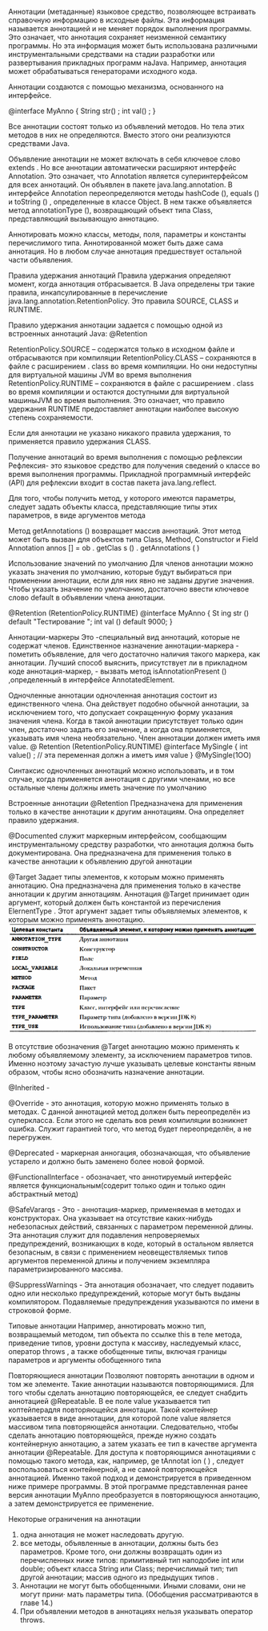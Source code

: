 Аннотации (метаданные)
языковое средство, позволяющее встраивать справочную информацию в исходные файлы. Эта информация называется аннотацией и 
не меняет порядок выполнения программы. Это означает, что аннотация сохраняет неизменной семантику программы. Но эта 
информация может быть использована различными инструментальными средствами на стадии разработки или развертывания 
прикладных программ нaJava. Например, аннотация может обрабатываться генераторами исходного кода.

Аннотации создаются с помощью механизма, основанного на интерфейсе.

@interface MyAnno {
String str() ;
int val() ;
}

Все аннотации состоят только из объявлений методов. Но тела этих методов в них не определяются. Вместо этого они 
реализуются средствами Jаvа.

Объявление аннотации не может включать в себя ключевое слово extends . Но все аннотации автоматически расширяют 
интерфейс Annotation. Это означает, что Annotation является суперинтерфейсом для всех аннотаций. Он объявлен в пакете 
java.lang.annotation. В интерфейсе Annotation переопределяются методы hashCode (), equals () и toString () , 
определенные в классе Object. В нем также объявляется метод annotationType (), возвращающий объект типа Class, 
представляющий вызывающую аннотацию. 

Аннотировать можно классы, методы, поля, параметры и константы перечислимого типа. Аннотированной может быть даже сама 
аннотация. Но в любом случае аннотация предшествует остальной части объявления. 

Правила удержания аннотаций
Правила удержания определяют момент, когда аннотация отбрасывается. В Java определены три такие правила, 
инкапсулированные в перечисление
java.lang.annotation.RetentionPolicy. Это правила SOURCE, CLASS и RUNTIME.

Правило удержания аннотации задается с помощью одной из встроенных аннотаций Jаvа: @Retention

RetentionPolicy.SOURCE  – содержатся только в исходном файле и отбрасываются при компиляции
RetentionPolicy.CLASS   – сохраняются в файле с расширением . class во время компиляции. Но они недоступны для виртуальной машины JVM во время выполнения
RetentionPolicy.RUNTIME – сохраняются в файле с расширением . class во время компиляции и остаются доступными для виртуальной машиныJVМ во время выполнения.
Это означает, что правило удержания RUNTIME предоставляет аннотации наиболее высокую степень сохраняемости. 

Если для аннотации не указано никакого правила удержания, то применяется правило удержания CLASS.

Получение аннотаций во время выполнения с помощью рефлексии
Рефлексия- это языковое средство для получения сведений о классе во время выполнения программы. Прикладной программный 
интерфейс (API) для рефлексии входит в состав пакета jаva.lang.reflect.

Для того, чтобы получить метод, у которого имеются параметры, следует задать объекты класса, представляющие типы этих параметров,
в виде аргументов метода

Метод getAnnotations () возвращает массив аннотаций. Этот метод может быть вызван для объектов типа Class, Method, Constructor и Field
Annotation annos [] = ob . getClas s () . getAnnotations ( )

Использование значений по умолчанию
Для членов аннотации можно указать значения по умолчанию, которые будут выбираться при применении аннотации, если для 
них явно не заданы другие значения. Чтобы указать значение по умолчанию, достаточно ввести ключевое слово default в 
объявлении члена аннотации.

@Retention (RetentionPolicy.RUNTIME)
@interface MyAnno {
St ing str () default "Тестирование ";
int val () default 9000;
}

Аннотации-маркеры
Это -специальный вид аннотаций, которые не содержат членов. Единственное назначение аннотации-маркера - пометить 
объявление, для чего достаточно наличия такого маркера, как аннотации. Лучший способ выяснить, присутствует ли в 
прикладном коде аннотация-маркер, - вызвать метод isAnnotationPresent () ,определенный в интерфейсе AnnotatedElement.

Одночленные аннотации
одночленная аннотация состоит из единственного члена. Она действует подобно обычной аннотации, за исключением того, 
что допускает сокращенную форму указания значения члена. Когда в такой аннотации присутствует только один член, 
достаточно задать его значение, а когда она прмиеняется, указывать имя члена необязательно. Член аннотации должен иметь 
имя value.
@ Retention (RetentionPolicy.RUNTIME)
@interface MySingle {
int value() ; // эта переменная должн а иметъ имя value
}
@MySingle(1OO)

Синтаксис одночленных аннотаций можно использовать, и в том случае, когда
применяется аннотация с другими членами, но все остальные члены должны иметь значение по умолчанию

Встроенные аннотации
@Retention Предназначена для применения только в качестве аннотации к другим аннотациям. Она определяет правило удержания.

@Documented служит маркерным интерфейсом, сообщающим инструментальному средству разработки, что аннотация должна быть документирована. Она предназначена
для применения только в качестве аннотации к объявлению другой аннотации

@Target Задает типы элементов, к которым можно применять аннотацию. Она предназначена для применения только в качестве 
аннотации к другим аннотациям. Аннотация @Target принимает один аргумент, который должен быть константой из перечисления 
ElernentType . Этот аргумент задает типы объявляемых элементов, к которым можно применять аннотацию.
![img.png](img.png)

В отсутствие обозначения @Target аннотацию можно применять к любому объявляемому элементу, за исключением параметров типов. 
Именно ноэтому зачастую лучше указывать целевые константы явным образом, чтобы ясно обозначить назначение аннотации. 

@Inherited -

@Override - это аннотация, которую можно применять только в методах. С данной аннотацией метод должен быть переопределён из суперкласса.
Если этого не сделать вов ремя компиляции возникнет ошибка. Служит гарантией того, что метод будет переопределён, а не перегружен.


@Dерrесаtеd - маркерная анногация, обозначающая, что объявление устарело и должно быть заменено более новой формой.

@FunctionalInterface - обозначает, что аннотируемый интерфейс является функциональным(содерит только один и только один абстрактный метод)

@SafeVararqs  - Это - аннотация-маркер, применяемая в методах и конструкторах. Она указывает на отсутствие каких-нибудь 
небезопасных действий, связанных с параметром переменной длины. Эта аннотация служит для подавления непроверяемых 
предупреждений, возникающих в коде, который в остальном является безопасным, в связи с применением неовеществляемых 
типов аргументов переменной длины и получением экземпляра параметризированного массива.

@SuppressWarninqs - Эта аннотация обозначает, что следует подавить одно или несколько предупреждений, которые могут быть 
выданы компилятором. Подавляемые предупреждения указываются по имени в строковой форме. 

Типовые аннотации
Например, аннотировать можно тип, возвращаемый методом, тип объекта по ссылке this в теле метода, приведение типов, 
уровни доступа к массиву, наследуемый класс, оператор throws , а также обобщенные типы, включая границы параметров и 
аргументы обобщенного типа

Повторяющиеся аннотации
Позволяют повторять аннотации в одном и том же элементе. Такие аннотации называются повторяющимися. Для того чтобы 
сделать аннотацию повторяющейся, ее следует снабдить аннотацией @RepeataЬle. В ее поле value указывается тип 
коптейперадля повторяющейся аннотации. Такой контейнер указывается в виде аннотации, для которой поле value является 
массивом типа повторяющейся аннотации. Следовательно, чтобы сделать аннотацию повторяющейся, прежде нужно создать 
контейнерную аннотацию, а затем указать ее тип в качестве аргумента аннотации @RepeataЫe. Для доступа к повторяющимся 
аннотациями с помощью такого метода, как, например, ge tAnnotat ion ( ) , следует воспользоваться контейнерной, а не 
самой повторяющейся аннотацией. Именно такой подход и демонстрируется в приведенном ниже примере программы. В этой 
программе представленная ранее версия аннотации MyAnno преобразуется в повторяющуюся аннотацию, а затем демонстрируется 
ее применение.

Некоторые ограничения на аннотации
1) одна аннотация не может наследовать другую. 
2)  все методы, объявленные в аннотации, должны быть без параметров. Кроме того, они должны возвращать один из 
перечисленных ниже типов: 
примитивный тип наподобие int или double;
объект класса String или Class;
перечислимый тип;
тип другой аннотации;
массив одного из предыдущих типов .
3) Аннотации не могут быть обобщенными. Иными словами, они не могут прини·
   мать параметры типа. (Обобщения рассматриваются в главе 14.) 
4) При объявлении методов в аннотациях нельзя указывать оператор throws. 


